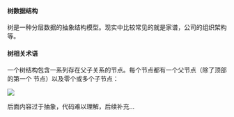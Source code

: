#### 树数据结构

树是一种分层数据的抽象结构模型。现实中比较常见的就是家谱，公司的组织架构等。

#### 树相关术语

一个树结构包含一系列存在父子关系的节点。每个节点都有一个父节点（除了顶部的第一个 节点）以及零个或多个子节点：

![](https://p3-juejin.byteimg.com/tos-cn-i-k3u1fbpfcp/2def0ea10643479a9f80a1225334ce48~tplv-k3u1fbpfcp-zoom-1.image)

后面内容过于抽象，代码难以理解，后续补充...